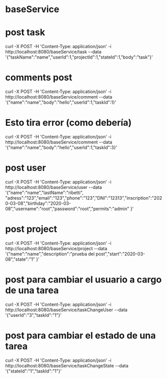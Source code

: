 # baseService
# post task

curl -X POST -H 'Content-Type: application/json' -i http://localhost:8080/baseService/task --data '{"taskName":"name","userId":1,"projectId":1,"stateId":1,"body":"task"}'

# comments post

curl -X POST -H 'Content-Type: application/json' -i http://localhost:8080/baseService/comment --data '{"name":"name","body":"hello","userId":1,"taskId":1}'

# Esto tira error  (como debería)

curl -X POST -H 'Content-Type: application/json' -i http://localhost:8080/baseService/comment --data '{"name":"name","body":"hello","userId":1,"taskId":3}'

# post user

curl -X POST -H 'Content-Type: application/json' -i http://localhost:8080/baseService/user --data '{"name":"name","lastName":"ribetti", "adress":"123","email":"123","phone":"123","DNI":"12313","inscription":"2020-03-08","birthday":"2020-03-08","username":"root","password":"root","permits":"admin" }'

# post project

curl -X POST -H 'Content-Type: application/json' -i http://localhost:8080/baseService/project --data '{"name":"name","description":"prueba del post","start":"2020-03-08","state":"1" }'

# post para cambiar el usuario a cargo de una tarea

curl -X POST -H 'Content-Type: application/json' -i http://localhost:8080/baseService/taskChangeUser --data '{"userId":"3","taskId":"1"}'

# post para cambiar el estado de una tarea 

curl -X POST -H 'Content-Type: application/json' -i http://localhost:8080/baseService/taskChangeState --data '{"stateId":"1","taskId":"1"}'
